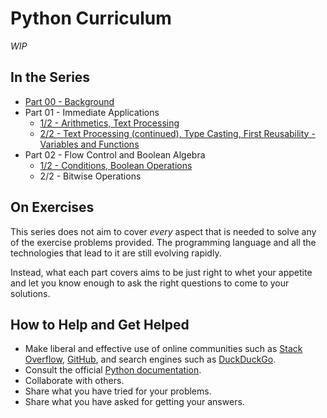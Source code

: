 # Python Curriculum

_WIP_

## In the Series

* [Part 00 - Background](00-background.md)
* Part 01 - Immediate Applications
    * [1/2 - Arithmetics, Text Processing](01-immediate-applications-1.md)
    * [2/2 - Text Processing (continued), Type Casting, First Reusability - Variables and Functions](01-immediate-applications-2.md)
* Part 02 - Flow Control and Boolean Algebra
    * [1/2 - Conditions, Boolean Operations](02-logic-controls-1.md)
    * 2/2 - Bitwise Operations

## On Exercises

This series does not aim to cover _every_ aspect that is needed to solve any of the exercise problems provided. The programming language and all the technologies that lead to it are still evolving rapidly.

Instead, what each part covers aims to be just right to whet your appetite and let you know enough to ask the right questions to come to your solutions.

## How to Help and Get Helped

* Make liberal and effective use of online communities such as [Stack Overflow](https://stackoverflow.com/), [GitHub](https://github.com/), and search engines such as [DuckDuckGo](https://duckduckgo.com/).
* Consult the official [Python documentation](https://docs.python.org/3.8/).
* Collaborate with others.
* Share what you have tried for your problems.
* Share what you have asked for getting your answers.
